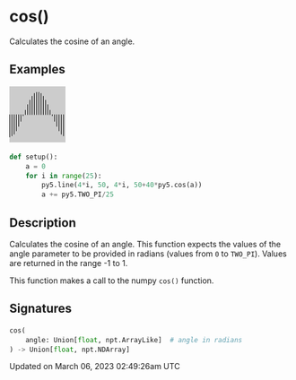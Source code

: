 # cos()

Calculates the cosine of an angle.

## Examples

<div class="example-table">

<div class="example-row"><div class="example-cell-image">

![example picture for cos()](/images/reference/Sketch_cos_0.png)

</div><div class="example-cell-code">

```python
def setup():
    a = 0
    for i in range(25):
        py5.line(4*i, 50, 4*i, 50+40*py5.cos(a))
        a += py5.TWO_PI/25
```

</div></div>

</div>

## Description

Calculates the cosine of an angle. This function expects the values of the angle parameter to be provided in radians (values from `0` to `TWO_PI`). Values are returned in the range -1 to 1.

This function makes a call to the numpy `cos()` function.

## Signatures

```python
cos(
    angle: Union[float, npt.ArrayLike]  # angle in radians
) -> Union[float, npt.NDArray]
```

Updated on March 06, 2023 02:49:26am UTC
